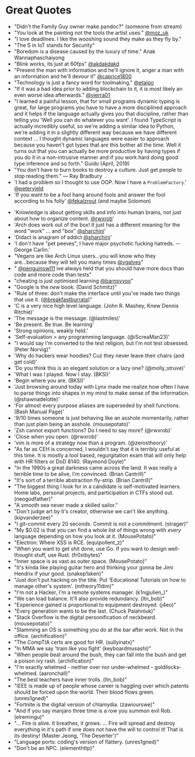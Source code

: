 # Great Quotes

* "Didn't the Family Guy owner make pandoc?" (someone from stream)
* "You look at the painting not the tools the artist uses." [\@moz_uk](https://twitch.tv/moz_uk)
* "I love deadlines. I like the wooshing sound they make as they fly
  by."
* "The S in IoT stands for Security"
* "Boredom is a disease caused by the luxury of time." Anak Wannaphaschaiyong
* "Blink works, its just at 60fps" [\@akdakdakd](https://twitch.tv/akdakdakd) 
* "Present the man with information and he'll ignore it, anger a man with an information and he'll devour it" [\@caprice1800](https://twitch.tv/caprice1800)
* "Technology is just a fancy word for toolmaking." [\@etaipo](https://twitch.tv/etaipo)
* "If it was a bad idea  prior to adding blockchain to it, it is    most
  likely an even worse idea afterwards." [\@vierra01](https://twitch.tv/vierra01)
* "I learned a painful lesson, that for small programs dynamic typing is
  great, for large programs you have to have a more disciplined approach
  and it helps if the language actually gives you that discipline,
  rather than telling you 'Well you can do whatever you want'. I found
  TypeScript is actually incredibly useful, so we're adding a similar
  idea to Python, we're adding it in a slightly different way because we
  have different context ... I thought dynamic languages were easier to
  approach because you haven't got types that are this bother all the
  time. Well it turns out that you can actually be more productive by
  having types if you do it in a non-intrusive manner and if you work
  hard doing good type inference and so forth." Guido (April, 2019)
* "You don’t have to burn books to destroy a culture. Just get people to stop reading them." ― Ray Bradbury
* 'I had a problem so I thought to use OOP. Now I have a
  `ProblemFactory`.' [\@peteryield](https://twitch.tv/peteryield)
* 'If you want to be a fool hang around fools and answer the fool
  according to his folly' [\@fekalzrout](https://twitch.tv/fekalzrout) (and maybe Solomon)
- 'Knowledge is about getting skills and info into human brains, not just about how to organize content. [\@rwxrob](https://twitch.tv/rwxrob)'
- 'Arch does work out of the box! It just has a different meaning for the word "work" ... and "box" [\@sharchini](https://twitch.tv/sharchini)'
- 'Didact is anagram of addict [\@sharchini](https://twitch.tv/sharchini)'
- 'I don\'t have "pet peeves", I have major psychotic fucking hatreds. -- George Carlin.'
- "Vegans are like Arch Linux users...you will know who they are...because they will tell you many times [\@vgalves](https://twitch.tv/vgalves)"
- " [\@penguinowl11](https://twitch.tv/penguinowl11) ive always held that you should have more docs than code and more code than tests"
- "cheating is just optimised learning [\@barnsyyoo](https://twitch.tv/barnsyyoo)"
- "Google is the *new* book. (David Schmitz)"
- "Rule of three: don't make the interface until you've made two things that use it. ([\@breakfastburrata](https://twitch.tv/breakfastburrata))"
- 'C is a very nice high level language. (John R. Mashey, Knew Dennis Ritchie)'
- 'The message is the message. (@lastmiles)'
- 'Be present. Be true. Be learning'
- 'Strong opinions, weakly held.'
- 'Self-evaluation > any programming language. (@iScreaMan23)' 
- "I would say I'm converted to the test religion, but I'm not test obsessed. (Peter Norvig)"
- 'Why do hackers wear hoodies? Cuz they never leave their chairs (and get cold)'
- 'Do you think this is an elegant solution or a lazy one? (@molly_struve)'
- 'What I was I played. Now I stay. (BKSI)'
- 'Begin where you are. (BKSI)'
- 'Just browsing around today with Lynx made me realize how often I have to parse things into shapes in my mind to make sense of the information. (@shawnadelotte)'
- 'For almost every purpose aliases are superseded by shell functions. (Bash Manual Page)'
- '9/10 times someone is just behaving like an asshole momentarily, rather than just plain being an asshole. (mousepotato)'
- 'Zsh cannot export functions? Do I need to say more? (@rwxrob)'
- 'Close when you open. (@rwxrob)'
- 'vim is more of a strategy now than a program. (@zerostheory)'
- "As far as CEH is concerned, I wouldn't say that it is terribly useful at this time. It is mostly a tool based, regurgitation exam that will only help with HR filters or DoD 8140. (Raymond Doyle)"
- "In the 1990s a great darkness came across the land. It was really a terrible time to be alive, I'm convinced.  (Brian Cantrill)"
- "It's sort of a terrible abstraction fly-strip. (Brian Cantrill)"
- "The biggest thing I look for in a candidate is self-motivated learners. Home labs, personal projects, and participation in CTFs stood out. (neogodfather)"
- "A smooth sea never made a skilled sailor."
- "Don't judge art by it's creator, otherwise we can't like anything. (kipvanderzee)"
- "I git-commit every 20 seconds. Commit is not a commitment. (strager)"
- "My \$0.02 is that you can find a whole list of things wrong with *every* language depending on how you look at it. (MousePotato)"
- "Electron: Where XSS is RCE. (equipollent_z)"
- "When you want to get shit done, use Go. If you want to design well-thought stuff, use Rust. (fr0stbytes)"
- "Inner space is as vast as outer space. (MousePotato)"
- "It's kinda like playing guitar hero and thinking your gonna be Jimi Hendrix if your good. (snakep1sken)"
- "Just don't put hacking on the title. Put 'Educational Tutorials on how to manage other's system'. (mtheory11dim)"
- "I'm not a Hacker, I'm a remote systems manager. (k1ngjulien_)"
- "We can load balance. It'll also provide redundancy. (ltn_bob)"
- "Experience gained is proportional to equipment destroyed. (j4eo)"
- "Every generation wants to be the last. (Chuck Palahniuk)"
- "Stack Overflow is the digital personification of neckbeard. (mousepotato)"
- "Slamming an OS is something you do at the bar after work. Not in the office. (archification)"
- "The CompTIA certs are good for HR. (sullyinatx)"
- "In MMA we say 'train like you fight' (keyboardmusashi)"
- "When people beat around the bush, they can fall into the bush and get a poison ivy rash. (archification)"
- "I'm exactly whelmed - neither over nor under-whelmed - goldilocks-whelmed. (aaronchall)"
- "The best teachers have inner trolls. (ltn_bob)"
- "IEEE is made up of people whose career is haggling over which patents should be forced upon the world. Their blood flows green. (unres1gned)"
- "Fortnite is the digital version of chlamydia. (zawiourswe)"
- "And if you say manjaro three time is a row you summon evil Rob. (elremingu)"
- "... Fire is alive. It breathes, it grows. ... Fire will spread and destroy everything in it's path if one does not have the will to control it! That is its destiny! (Master Jeong, 'The Deserter')"
- "Language ports: coding's version of flattery. (unres1gned)"
- "Don't be an NPC. (elementhttp)"
